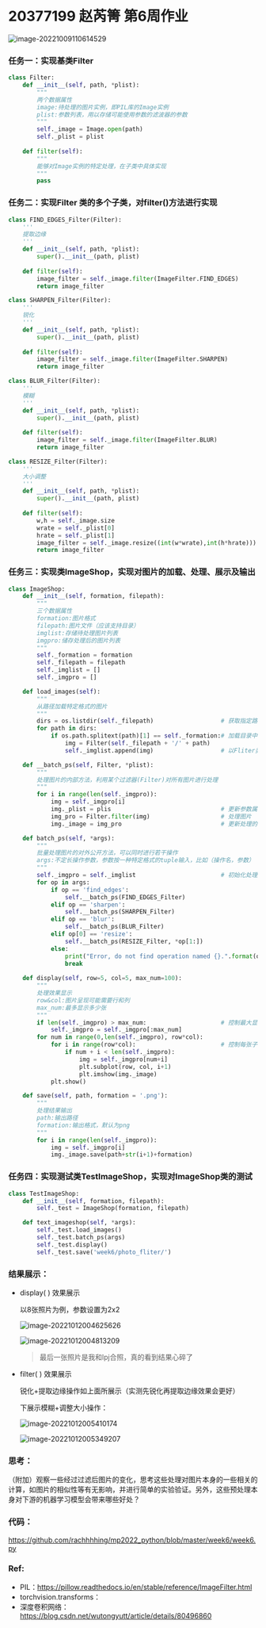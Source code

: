 # 20377199 赵芮箐 第6周作业

![image-20221009110614529](C:\Users\DELL\AppData\Roaming\Typora\typora-user-images\image-20221009110614529.png)

### 任务一：实现基类Filter

```python
class Filter:
    def __init__(self, path, *plist):
        """
        两个数据属性
        image:待处理的图片实例，即PIL库的Image实例
        plist:参数列表，用以存储可能使用参数的滤波器的参数
        """
        self._image = Image.open(path)
        self._plist = plist
    
    def filter(self):
        """
        能够对Image实例的特定处理，在子类中具体实现
        """
        pass
```

### 任务二：实现Filter 类的多个子类，对filter()方法进行实现

```python
class FIND_EDGES_Filter(Filter):
    '''
    提取边缘
    '''
    def __init__(self, path, *plist):
        super().__init__(path, plist)
    
    def filter(self):
        image_filter = self._image.filter(ImageFilter.FIND_EDGES)
        return image_filter

class SHARPEN_Filter(Filter):
    '''
    锐化
    '''
    def __init__(self, path, *plist):
        super().__init__(path, plist)
    
    def filter(self):
        image_filter = self._image.filter(ImageFilter.SHARPEN)
        return image_filter

class BLUR_Filter(Filter):
    '''
    模糊
    '''
    def __init__(self, path, *plist):
        super().__init__(path, plist)
    
    def filter(self):
        image_filter = self._image.filter(ImageFilter.BLUR)
        return image_filter

class RESIZE_Filter(Filter):
    '''
    大小调整
    '''
    def __init__(self, path, *plist):
        super().__init__(path, plist)
    
    def filter(self):
        w,h = self._image.size
        wrate = self._plist[0]
        hrate = self._plist[1]
        image_filter = self._image.resize((int(w*wrate),int(h*hrate)))
        return image_filter
```

### 任务三：实现类ImageShop，实现对图片的加载、处理、展示及输出

```python
class ImageShop:
    def __init__(self, formation, filepath):
        """
        三个数据属性
        formation:图片格式
        filepath:图片文件（应该支持目录）
        imglist:存储待处理图片列表
        imgpro:储存处理后的图片列表
        """
        self._formation = formation
        self._filepath = filepath
        self._imglist = []
        self._imgpro = []

    def load_images(self):
        """
        从路径加载特定格式的图片
        """
        dirs = os.listdir(self._filepath)					# 获取指定路径下的文件
        for path in dirs:
            if os.path.splitext(path)[1] == self._formation:# 加载目录中的所有特定格式图片
                img = Filter(self._filepath + '/' + path)
                self._imglist.append(img)					# 以Fliter类储存

    def __batch_ps(self, Filter, *plist):
        """
        处理图片的内部方法，利用某个过滤器(Filter)对所有图片进行处理
        """
        for i in range(len(self._imgpro)):
            img = self._imgpro[i]
            img._plist = plis								# 更新参数属性
            img_pro = Filter.filter(img)					# 处理图片
            img._image = img_pro							# 更新处理的图片

    def batch_ps(self, *args):
        """
        批量处理图片的对外公开方法，可以同时进行若干操作
        args:不定长操作参数，参数按一种特定格式的tuple输入，比如（操作名，参数）
        """
        self._imgpro = self._imglist						# 初始化处理后的图片列表
        for op in args:
            if op == 'find_edges':
                self.__batch_ps(FIND_EDGES_Filter)
            elif op == 'sharpen':
                self.__batch_ps(SHARPEN_Filter)
            elif op == 'blur':
                self.__batch_ps(BLUR_Filter)
            elif op[0] == 'resize':
                self.__batch_ps(RESIZE_Filter, *op[1:])
            else:
                print("Error, do not find operation named {}.".format(op[0]))
                break
        
    def display(self, row=5, col=5, max_num=100):
        """
        处理效果显示
        row&col:图片呈现可能需要行和列
        max_num:最多显示多少张
        """
        if len(self._imgpro) > max_num:						# 控制最大显示图片数
            self._imgpro = self._imgpro[:max_num]
        for num in range(0,len(self._imgpro), row*col):
            for i in range(row*col):						# 控制每张子图展示图片数量
                if num + i < len(self._imgpro):
                    img = self._imgpro[num+i]
                    plt.subplot(row, col, i+1)
                    plt.imshow(img._image)
            plt.show()

    def save(self, path, formation = '.png'):
        """
        处理结果输出
        path:输出路径
        formation:输出格式，默认为png
        """
        for i in range(len(self._imgpro)):
            img = self._imgpro[i]
            img._image.save(path+str(i+1)+formation)
```

### 任务四：实现测试类TestImageShop，实现对ImageShop类的测试

```python
class TestImageShop:
    def __init__(self, formation, filepath):
        self._test = ImageShop(formation, filepath)

    def text_imageshop(self, *args):
        self._test.load_images()
        self._test.batch_ps(args)
        self._test.display()
        self._test.save('week6/photo_fliter/')
```

### 结果展示：

- display( ) 效果展示

  以8张照片为例，参数设置为2x2

  ![image-20221012004625626](C:\Users\DELL\AppData\Roaming\Typora\typora-user-images\image-20221012004625626.png)

  ![image-20221012004813209](C:\Users\DELL\AppData\Roaming\Typora\typora-user-images\image-20221012004813209.png)

  > 最后一张照片是我和lpj合照，真的看到结果心碎了

- filter( ) 效果展示

  锐化+提取边缘操作如上面所展示（实测先锐化再提取边缘效果会更好）

  下展示模糊+调整大小操作：

  ![image-20221012005410174](C:\Users\DELL\AppData\Roaming\Typora\typora-user-images\image-20221012005410174.png)

  ![image-20221012005349207](C:\Users\DELL\AppData\Roaming\Typora\typora-user-images\image-20221012005349207.png)

### 思考：

（附加）观察一些经过过滤后图片的变化，思考这些处理对图片本身的一些相关的计算，如图片的相似性等有无影响，并进行简单的实验验证。另外，这些预处理本身对下游的机器学习模型会带来哪些好处？



### 代码：

https://github.com/rachhhhing/mp2022_python/blob/master/week6/week6.py

### Ref:

- PIL：https://pillow.readthedocs.io/en/stable/reference/ImageFilter.html
- torchvision.transforms：
- 深度卷积网络：https://blog.csdn.net/wutongyutt/article/details/80496860